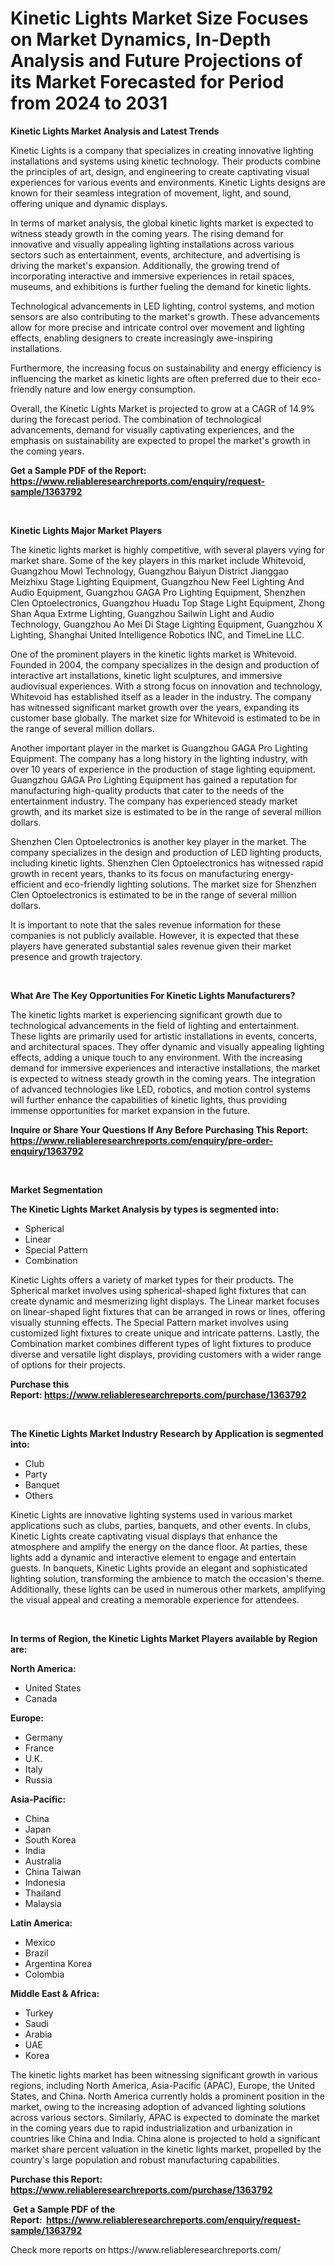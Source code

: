 <p><h1>Kinetic Lights Market Size Focuses on Market Dynamics, In-Depth Analysis and Future Projections of its Market Forecasted for Period from 2024 to 2031</h1></p><p><strong>Kinetic Lights Market Analysis and Latest Trends</strong></p>
<p><p>Kinetic Lights is a company that specializes in creating innovative lighting installations and systems using kinetic technology. Their products combine the principles of art, design, and engineering to create captivating visual experiences for various events and environments. Kinetic Lights designs are known for their seamless integration of movement, light, and sound, offering unique and dynamic displays.</p><p>In terms of market analysis, the global kinetic lights market is expected to witness steady growth in the coming years. The rising demand for innovative and visually appealing lighting installations across various sectors such as entertainment, events, architecture, and advertising is driving the market's expansion. Additionally, the growing trend of incorporating interactive and immersive experiences in retail spaces, museums, and exhibitions is further fueling the demand for kinetic lights.</p><p>Technological advancements in LED lighting, control systems, and motion sensors are also contributing to the market's growth. These advancements allow for more precise and intricate control over movement and lighting effects, enabling designers to create increasingly awe-inspiring installations.</p><p>Furthermore, the increasing focus on sustainability and energy efficiency is influencing the market as kinetic lights are often preferred due to their eco-friendly nature and low energy consumption.</p><p>Overall, the Kinetic Lights Market is projected to grow at a CAGR of 14.9% during the forecast period. The combination of technological advancements, demand for visually captivating experiences, and the emphasis on sustainability are expected to propel the market's growth in the coming years.</p></p>
<p><strong>Get a Sample PDF of the Report:&nbsp; <a href="https://www.reliableresearchreports.com/enquiry/request-sample/1363792">https://www.reliableresearchreports.com/enquiry/request-sample/1363792</a></strong></p>
<p>&nbsp;</p>
<p><strong>Kinetic Lights Major Market Players</strong></p>
<p><p>The kinetic lights market is highly competitive, with several players vying for market share. Some of the key players in this market include Whitevoid, Guangzhou Mowl Technology, Guangzhou Baiyun District Jianggao Meizhixu Stage Lighting Equipment, Guangzhou New Feel Lighting And Audio Equipment, Guangzhou GAGA Pro Lighting Equipment, Shenzhen Clen Optoelectronics, Guangzhou Huadu Top Stage Light Equipment, Zhong Shan Aqua Extrme Lighting, Guangzhou Sailwin Light and Audio Technology, Guangzhou Ao Mei Di Stage Lighting Equipment, Guangzhou X Lighting, Shanghai United Intelligence Robotics INC, and TimeLine LLC.</p><p>One of the prominent players in the kinetic lights market is Whitevoid. Founded in 2004, the company specializes in the design and production of interactive art installations, kinetic light sculptures, and immersive audiovisual experiences. With a strong focus on innovation and technology, Whitevoid has established itself as a leader in the industry. The company has witnessed significant market growth over the years, expanding its customer base globally. The market size for Whitevoid is estimated to be in the range of several million dollars.</p><p>Another important player in the market is Guangzhou GAGA Pro Lighting Equipment. The company has a long history in the lighting industry, with over 10 years of experience in the production of stage lighting equipment. Guangzhou GAGA Pro Lighting Equipment has gained a reputation for manufacturing high-quality products that cater to the needs of the entertainment industry. The company has experienced steady market growth, and its market size is estimated to be in the range of several million dollars.</p><p>Shenzhen Clen Optoelectronics is another key player in the market. The company specializes in the design and production of LED lighting products, including kinetic lights. Shenzhen Clen Optoelectronics has witnessed rapid growth in recent years, thanks to its focus on manufacturing energy-efficient and eco-friendly lighting solutions. The market size for Shenzhen Clen Optoelectronics is estimated to be in the range of several million dollars.</p><p>It is important to note that the sales revenue information for these companies is not publicly available. However, it is expected that these players have generated substantial sales revenue given their market presence and growth trajectory.</p></p>
<p>&nbsp;</p>
<p><strong>What Are The Key Opportunities For Kinetic Lights Manufacturers?</strong></p>
<p><p>The kinetic lights market is experiencing significant growth due to technological advancements in the field of lighting and entertainment. These lights are primarily used for artistic installations in events, concerts, and architectural spaces. They offer dynamic and visually appealing lighting effects, adding a unique touch to any environment. With the increasing demand for immersive experiences and interactive installations, the market is expected to witness steady growth in the coming years. The integration of advanced technologies like LED, robotics, and motion control systems will further enhance the capabilities of kinetic lights, thus providing immense opportunities for market expansion in the future.</p></p>
<p><strong>Inquire or Share Your Questions If Any Before Purchasing This Report: <a href="https://www.reliableresearchreports.com/enquiry/pre-order-enquiry/1363792">https://www.reliableresearchreports.com/enquiry/pre-order-enquiry/1363792</a></strong></p>
<p>&nbsp;</p>
<p><strong>Market Segmentation</strong></p>
<p><strong>The Kinetic Lights Market Analysis by types is segmented into:</strong></p>
<p><ul><li>Spherical</li><li>Linear</li><li>Special Pattern</li><li>Combination</li></ul></p>
<p><p>Kinetic Lights offers a variety of market types for their products. The Spherical market involves using spherical-shaped light fixtures that can create dynamic and mesmerizing light displays. The Linear market focuses on linear-shaped light fixtures that can be arranged in rows or lines, offering visually stunning effects. The Special Pattern market involves using customized light fixtures to create unique and intricate patterns. Lastly, the Combination market combines different types of light fixtures to produce diverse and versatile light displays, providing customers with a wider range of options for their projects.</p></p>
<p><strong>Purchase this Report:&nbsp;<a href="https://www.reliableresearchreports.com/purchase/1363792">https://www.reliableresearchreports.com/purchase/1363792</a></strong></p>
<p>&nbsp;</p>
<p><strong>The Kinetic Lights Market Industry Research by Application is segmented into:</strong></p>
<p><ul><li>Club</li><li>Party</li><li>Banquet</li><li>Others</li></ul></p>
<p><p>Kinetic Lights are innovative lighting systems used in various market applications such as clubs, parties, banquets, and other events. In clubs, Kinetic Lights create captivating visual displays that enhance the atmosphere and amplify the energy on the dance floor. At parties, these lights add a dynamic and interactive element to engage and entertain guests. In banquets, Kinetic Lights provide an elegant and sophisticated lighting solution, transforming the ambience to match the occasion's theme. Additionally, these lights can be used in numerous other markets, amplifying the visual appeal and creating a memorable experience for attendees.</p></p>
<p>&nbsp;</p>
<p><strong>In terms of Region, the Kinetic Lights Market Players available by Region are:</strong></p>
<p>
    <p> <strong> North America: </strong>
        <ul>
            <li>United States</li>
            <li>Canada</li>
        </ul>
        </p> 
    <p> <strong> Europe: </strong>
        <ul>
            <li>Germany</li>
            <li>France</li>
            <li>U.K.</li>
            <li>Italy</li>
            <li>Russia</li>
        </ul>
        </p> 
    <p> <strong> Asia-Pacific: </strong>
        <ul>
            <li>China</li>
            <li>Japan</li>
            <li>South Korea</li>
            <li>India</li>
            <li>Australia</li>
            <li>China Taiwan</li>
            <li>Indonesia</li>
            <li>Thailand</li>
            <li>Malaysia</li>
        </ul>
        </p> 
    <p> <strong> Latin America: </strong>
        <ul>
            <li>Mexico</li>
            <li>Brazil</li>
            <li>Argentina Korea</li>
            <li>Colombia</li>
        </ul>
        </p> 
    <p> <strong> Middle East & Africa: </strong>
        <ul>
            <li>Turkey</li>
            <li>Saudi</li>
            <li>Arabia</li>
            <li>UAE</li>
            <li>Korea</li>
        </ul>
    </p>
    </p>
<p><p>The kinetic lights market has been witnessing significant growth in various regions, including North America, Asia-Pacific (APAC), Europe, the United States, and China. North America currently holds a prominent position in the market, owing to the increasing adoption of advanced lighting solutions across various sectors. Similarly, APAC is expected to dominate the market in the coming years due to rapid industrialization and urbanization in countries like China and India. China alone is projected to hold a significant market share percent valuation in the kinetic lights market, propelled by the country's large population and robust manufacturing capabilities.</p></p>
<p><strong>Purchase this Report: <a href="https://www.reliableresearchreports.com/purchase/1363792">https://www.reliableresearchreports.com/purchase/1363792</a></strong></p>
<p>&nbsp;<strong>Get a Sample PDF of the Report:&nbsp;&nbsp;<a href="https://www.reliableresearchreports.com/enquiry/request-sample/1363792">https://www.reliableresearchreports.com/enquiry/request-sample/1363792</a></strong></p>
<p><strong></strong></p>
<p>Check more reports on https://www.reliableresearchreports.com/</p>